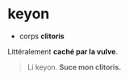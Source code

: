 # keyon
- corps **clitoris**

Littéralement **caché par la vulve**.

> Li keyon.		**Suce mon clitoris.**